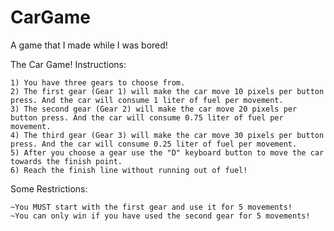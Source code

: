 # CarGame
A game that I made while I was bored!

The Car Game!
Instructions:

    1) You have three gears to choose from.
    2) The first gear (Gear 1) will make the car move 10 pixels per button press. And the car will consume 1 liter of fuel per movement.
    3) The second gear (Gear 2) will make the car move 20 pixels per button press. And the car will consume 0.75 liter of fuel per movement.
    4) The third gear (Gear 3) will make the car move 30 pixels per button press. And the car will consume 0.25 liter of fuel per movement.
    5) After you choose a gear use the "D" keyboard button to move the car towards the finish point.
    6) Reach the finish line without running out of fuel!

Some Restrictions:

    ~You MUST start with the first gear and use it for 5 movements!
    ~You can only win if you have used the second gear for 5 movements!
